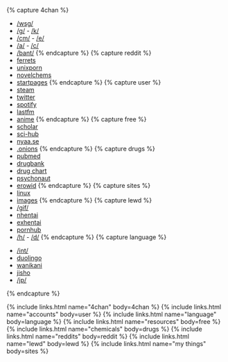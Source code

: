 {% capture 4chan %}
* [/wsg/](https://4chan.org/wsg)
* [/g/](https://4chan.org/g) - [/k/](https://4chan.org/k)
* [/cm/](https://4chan.org/cm) - [/e/](https://4chan.org/e)
* [/a/](https://4chan.org/a) - [/c/](https://4chan.org/c)
* [/bant/](https://4chan.org/bant)
{% endcapture %}
{% capture reddit %}
* [ferrets](https://www.reddit.com/r/ferrets)
* [unixporn](https://www.reddit.com/r/unixporn)
* [novelchems](https://www.reddit.com/r/researchchemicals)
* [startpages](https://www.reddit.com/r/startpages)
{% endcapture %}
{% capture user %}
* [steam](https://steamcommunity.com/id/{{site.steam}})
* [twitter](https://twitter.com/{{site.twitter}})
* [spotify](https://open.spotify.com/user/{{site.spotify}})
* [lastfm](https://last.fm/user/{{site.lastfm}})
* [anime](https://myanimelist.net/profile/{{site.anime}})
{% endcapture %}
{% capture free %}
* [scholar](https://scholar.google.com)
* [sci-hub](https://sci-hub.se)
* [nyaa.se](https://pantsu.cat)
* [.onions](https://dark.fail)
{% endcapture %}
{% capture drugs %}
* [pubmed](https://www.ncbi.nlm.nih.gov/pubmed/)
* [drugbank](https://www.drugbank.ca)
* [drug chart](http://web.mit.edu/zakf/www/drugchart)
* [psychonaut](https://psychonautwiki.org/wiki/Main_Page)
* [erowid](https://erowid.org/psychoactives/)
{% endcapture %}
{% capture sites %}
* [linux](https://hrt.pw)
* [images](https://illegal.pics)
{% endcapture %}
{% capture lewd %}
* [/gif/](https://4chan.org/gif)
* [nhentai](https://nhentai.net)
* [exhentai](https://exhentai.org)
* [pornhub](https://pornhub.com)
* [/h/](https://4chan.org/d) - [/d/](https://4chan.org/d)
{% endcapture %}
{% capture language %}
<!-- * [advent](https://adventofcode.com/) -->
* [/int/](https://4chan.org/int)
* [duolingo](https://duolingo.com)
* [wanikani](https://wanikani.com)
* [jisho](https://jisho.org)
* [/jp/](https://4chan.org/jp)
<!-- * [codewars](https://codewars.com) -->
{% endcapture %}
<!-- Print Out -->
<section id = "links">
  {% include links.html
    name="4chan" body=4chan %}
  {% include links.html
    name="accounts" body=user %}
  {% include links.html
    name="language" body=language %}
  {% include links.html
    name="resources" body=free %}
  {% include links.html
    name="chemicals" body=drugs %}
  {% include links.html
    name="reddits" body=reddit %}
  {% include links.html
    name="lewd" body=lewd %}
  {% include links.html
    name="my things" body=sites %}
</section>
